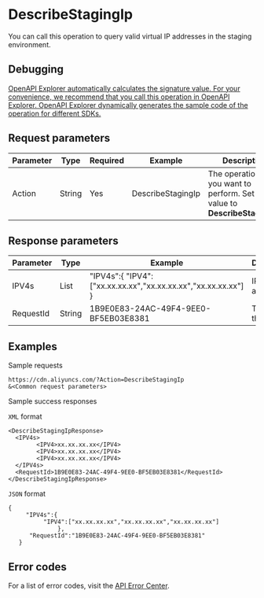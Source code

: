 # DescribeStagingIp

You can call this operation to query valid virtual IP addresses in the staging environment.

## Debugging

[OpenAPI Explorer automatically calculates the signature value. For your convenience, we recommend that you call this operation in OpenAPI Explorer. OpenAPI Explorer dynamically generates the sample code of the operation for different SDKs.](https://api.aliyun.com/#product=Cdn&api=DescribeStagingIp&type=RPC&version=2018-05-10)

## Request parameters

|Parameter|Type|Required|Example|Description|
|---------|----|--------|-------|-----------|
|Action|String|Yes|DescribeStagingIp|The operation that you want to perform. Set the value to **DescribeStagingIp**. |

## Response parameters

|Parameter|Type|Example|Description|
|---------|----|-------|-----------|
|IPV4s|List|"IPV4s":\{ "IPV4":\["xx.xx.xx.xx","xx.xx.xx.xx","xx.xx.xx.xx"\] \}|IPv4 addresses. |
|RequestId|String|1B9E0E83-24AC-49F4-9EE0-BF5EB03E8381|The ID of the request. |

## Examples

Sample requests

```
https://cdn.aliyuncs.com/?Action=DescribeStagingIp
&<Common request parameters>
```

Sample success responses

`XML` format

```
<DescribeStagingIpResponse>
  <IPV4s>
        <IPV4>xx.xx.xx.xx</IPV4>
        <IPV4>xx.xx.xx.xx</IPV4>
        <IPV4>xx.xx.xx.xx</IPV4>
  </IPV4s>
  <RequestId>1B9E0E83-24AC-49F4-9EE0-BF5EB03E8381</RequestId>
</DescribeStagingIpResponse>
```

`JSON` format

```
{
     "IPV4s":{
          "IPV4":["xx.xx.xx.xx","xx.xx.xx.xx","xx.xx.xx.xx"]
              },
      "RequestId":"1B9E0E83-24AC-49F4-9EE0-BF5EB03E8381"
   }
```

## Error codes

For a list of error codes, visit the [API Error Center](https://error-center.alibabacloud.com/status/product/Cdn).

